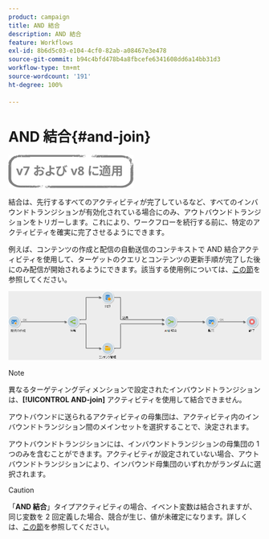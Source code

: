 ```yaml
---
product: campaign
title: AND 結合
description: AND 結合
feature: Workflows
exl-id: 8b6d5c03-e104-4cf0-82ab-a08467e3e478
source-git-commit: b94c4bfd478b4a8fbcefe6341608dd6a14bb31d3
workflow-type: tm+mt
source-wordcount: '191'
ht-degree: 100%

---
```


# AND 結合{#and-join}

![](../../assets/common.svg)

結合は、先行するすべてのアクティビティが完了しているなど、すべてのインバウンドトランジションが有効化されている場合にのみ、アウトバウンドトランジションをトリガーします。これにより、ワークフローを続行する前に、特定のアクティビティを確実に完了させるようにできます。

例えば、コンテンツの作成と配信の自動送信のコンテキストで AND 結合アクティビティを使用して、ターゲットのクエリとコンテンツの更新手順が完了した後にのみ配信が開始されるようにできます。該当する使用例については、[この節](../../delivery/using/automating-via-workflows.md#creating-the-delivery-and-its-content)を参照してください。

![](assets/and-join-usage.png)

>[!NOTE]
>
>異なるターゲティングディメンションで設定されたインバウンドトランジションは、**[!UICONTROL AND-join]** アクティビティを使用して結合できません。

アウトバウンドに送られるアクティビティの母集団は、アクティビティ内のインバウンドトランジション間のメインセットを選択することで、決定されます。

アウトバウンドトランジションには、インバウンドトランジションの母集団の 1 つのみを含むことができます。アクティビティが設定されていない場合、アウトバウンドトランジションにより、インバウンド母集団のいずれかがランダムに選択されます。

>[!CAUTION]
>
>「**AND 結合**」タイプアクティビティの場合、イベント変数は結合されますが、同じ変数を 2 回定義した場合、競合が生じ、値が未確定になります。詳しくは、[この節](javascript-scripts-and-templates.md#event-variables)を参照してください。
